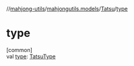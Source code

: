 //[mahjong-utils](../../../index.md)/[mahjongutils.models](../index.md)/[Tatsu](index.md)/[type](type.md)

# type

[common]\
val [type](type.md): [TatsuType](../-tatsu-type/index.md)

